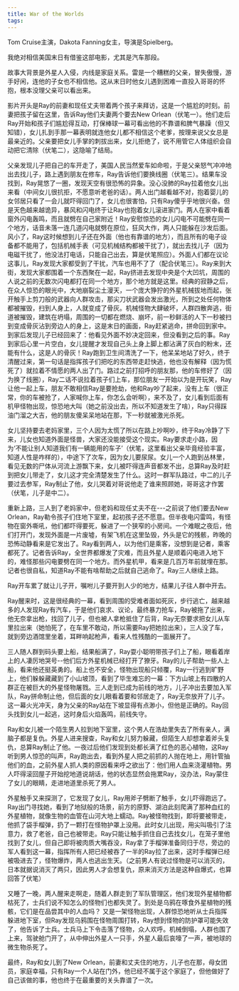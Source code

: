 ```yaml
---
title: War of the Worlds
tags:
---
```


Tom Cruise主演，Dakota Fanning女主，导演是Spielberg。 

 

我绝对相信美国末日有借鉴这部电影，尤其是汽车那段。 

 

故事大背景是外星人入侵，内线是家庭关系。雷是一个糟糕的父亲，冒失傲慢，游手好闲，连他的子女也不相信他。这从末日时他女儿遇到困难一直投入哥哥的怀抱，根本没理父亲可以看出来。 

 

影片开头是Ray的前妻和现任丈夫带着两个孩子来拜访，这是一个尴尬的时刻。前妻把孩子留在这里，告诉Ray他们夫妻两个要去New Orlean（伏笔一）。他们走后Ray开始和孩子们尴尬得互动，打保棒球一幕可看出他的不靠谱和脾气暴躁（但又知错），女儿扎到手那一幕表明就连他女儿都不相信这个老爹，按理来说父女总是最亲近的。父亲要把女儿手掌的刺拔出来，女儿拒绝了，说不用管它人体组织会自动把它清除（伏笔二），这隐喻了结局。 

 

父亲发现儿子把自己的车开走了，美国人民当然爱车如命啦，于是父亲怒气冲冲地出去找儿子，路上遇到朋友在修车，Ray告诉他们要换线圈（伏笔三）。结果车没找到，Ray晃悠了一圈，发现天空有很恐怖的异象。没心没肺的Ray拉着他女儿出来看（中间女儿很抗拒，不愿意听老爸的话）。两人出门越看越不对，抱着婴儿的女邻居只看了一会儿就吓得回门了，女儿也很害怕，只有Ray傻乎乎地很兴奋。但是天色越来越诡异，暴风和闪电终于让Ray也抱着女儿滚进家门。两人在家中看着窗外闪电轰鸣，而且就劈在自己家附近！Ray安慰惊恐的女儿闪电不可能劈在同一个地方，话音未落一连几道闪电就劈在原位，狂风大作，两人只能躲在沙发后面。风小了，Ray这时候想到儿子还在外面（他也有靠谱的地方），而且所有的电子设备都不能用了，包括机械手表（可见机械结构都被干扰了），就出去找儿子（因为电磁干扰了，他没法打电话，只能自己出去，算是伏笔照应）。外面人们都在议论这事儿，Ray发现大家都受到了干扰，汽车也用不了了（配合伏笔三）。Ray来到大街，发现大家都围着一个东西聚在一起，Ray挤进去发现中央是个大凹坑，周围的人说之前的无数次闪电都打在同一个地方，那个地方就是这里。经典的寂静之后，在众人惊恐的眼光中，大地崩裂尘土漫天，一个庞大狰狞的外星机械拔地而起，张开触手上剪刀般的武器向人群攻击，那尖刀状武器会发出激光，所到之处任何物体都被摧毁，扫到人身上，人就变成了骨灰。机械怪物大肆破坏，人群四散奔逃，街道被摧毁，建筑在坍塌，周围的一切都在燃烧、崩坏，前一秒鲜活的人下一秒被扫到变成骨灰沾到旁边人的身上，这是末日的画面，Ray赶紧逃命，拼命回到家中。到家后发现儿子已经回来了：他看见外面不妙决定回来，但没看到之后的事。Ray到家后心里一片空白，女儿提醒才发现自己头上身上脚上都沾满了灰白的粉末，还能有什么，这是人的骨灰！Ray跑到卫生间清洗了一下，他呆呆地站了好久，终于清醒过来，第一句话是指挥孩子们把吃的东西带走赶快逃，他也没有解释（因为慌死了）就拉着不情愿的两人出了门。路过之前打招呼的朋友那，他的车修好了（因为换了线圈），Ray二话不说拉着孩子们上车，那位朋友一开始以为是开玩笑，Ray让他一起上车，朋友不敢相信Ray是要抢劫，他和Ray吵了起来，没有上车（很正常，你的车被抢了，人家喊你上车，你怎么会听啊），来不及了，女儿看到后面有机甲怪物出现，惊恐地大叫（她之前没出去，所以不知道发生了啥），Ray只得踩油门溜之大吉，他的朋友傻呆呆地站在那，下一秒就被激光杀死。 

女儿坚持要去老妈家里，三个人因为太慌了所以在路上吵啊吵，终于Ray冷静了下来，儿女也知道外面是怪兽，大家还没能接受这个现实。Ray要求走小路，因为‘不能让别人知道我们有一辆能用的车子’（伏笔，这里看出父亲毕竟经验丰富，知道人性是咋样的），中途下了次车，因为女儿要尿尿。女儿一个人跑到丛林里，看见无数的尸体从河流上游飘下来，女儿被吓得连声音都发不出，总算Ray及时赶到把女儿带走了，女儿这才完全清楚发生了什么。这时一群军队路过，中二的儿子要过去参军，Ray制止了他，女儿哭着对哥说他走了谁来照顾她，哥哥这才作罢（伏笔，儿子是中二）。 

重新上路，三人到了老妈家中，但老妈和现任丈夫不在---之前说了他们要去New Orlean，Ray勒令孩子们住地下室里，起初孩子还不愿意。但半夜电闪雷鸣，有怪物在窗外嘶吼，他们都吓得要死，躲进了一个狭窄的小房间。一个难眠之夜后，他们打开门，发现外面是一片废墟，有架飞机在这里坠毁，外头是它的残骸，昨晚的恐怖动静看来是它发出了。Ray看到两人，以为他们是乘客，没想到是记者，乘客都死了。记者告诉Ray，全世界都爆发了灾难，而且外星人是顺着闪电进入地下的，难怪那些闪电要劈在同一个地方。而外星机甲，看来是几百万年前就埋在那。记者也很自私，知道Ray不能有啥帮助之后就自己逃命了。Ray三人继续上路。 

 

Ray开车累了就让儿子开，嘱咐儿子要开到人少的地方，结果儿子往人群中开去。 

Ray醒来时，这是很经典的一幕，看到周围的受难者面如死灰，步行逃亡，越来越多的人发现Ray有汽车，于是他们哀求、议论，最终暴力抢车，Ray被拖了出来，他无奈拿出枪，找回了儿子，但也被人拿枪抵住了后背，Ray无奈要求把女儿从车里拉出来（她怕死了，在车里不敢动，所以需要Ray把她拉出来），三人没了车，就到旁边酒馆里坐着，耳畔响起枪声，看来人性残酷的一面展开了。 

三人随人群到码头要上船，结果船满了，Ray耍小聪明带孩子们上了船，眼看着岸上的人凄厉地哭号--他们后方外星机械已经打开了獠牙。Ray的儿子帮助一些人上船，看来他还挺英勇的。船上也不安全，怪物出现船只倾覆，Ray一行逃到旷野上，他们躲躲藏藏到了小山坡顶，看到了毕生难忘的一幕：下方山坡上有四散的人群正在被巨大的外星怪物屠戮。三人走到已成为前线的地方，儿子冲出去要加入军队，Ray拼命制止他，但后面的女儿眼看着要和邻居走了，Ray无奈放开了儿子。这一幕火光冲天，身为父亲的Ray站在下坡显得有点渺小，但他是正确的。Ray回头找到女儿一起逃，这时身后火焰轰鸣，前线失守。 

Ray和女儿被一个陌生男人拉到地下室里，这个男人在浩劫里失去了所有亲人，满脑子都是复仇。外星人进来搜查，Ray和女儿努力躲藏，但陌生人却想拿着斧头复仇，总算Ray制止了他。一夜过后他们发现到处都长满了红色的恶心植物，这Ray听到男人惊恐的叫声，Ray跑出去，看到外星人把之前抓的人抛在地上，用针管抽他们的血，之前外星人抓人类的原因看来呼之欲出了：他们用人血来浇灌植物。男人吓得滚回屋子开始挖地道说胡话，他的状态显然会拖累Ray，没办法，Ray蒙住了女儿的眼睛，走进地道里杀死了男人。 

外星触手又来探测了，它发现了女儿，Ray用斧子劈断了触手，女儿吓得跑远了。Ray出门寻找她，看到了地狱般的场景，前方的原野、湖泊此刻爬满了那种血红的外星植物，就像生物的血管在山河大地上蠕动。Ray被怪物找到，即将要被带走，他抓了袋手榴弹，扔了一颗打在怪物护罩上没用。此时女儿出现，用尖叫吸引了注意力，救了老爸，自己也被带走。Ray只能让触手抓住自己去找女儿，在笼子里他找到了女儿，但自己即将被肉质大嘴吞没，Ray拿了手榴弹准备同归于尽，旁边的军人看到这一幕，指挥所有人把已经被吞了一半的Ray拉了出来，这时手榴弹已经被吸进去了，怪物爆炸，两人也逃出生天。（之前男人有说过怪物是可以消灭的，日本就据说消灭了两只，因此男人才会想复仇，原来消灭方法是这种自爆式，也算回答了伏笔） 

又睡了一晚，两人醒来走啊走，随着人群走到了军队管理区，他们发现外星植物都枯死了，士兵们说不知怎么的怪物们也都失灵了。到处是乌鸦在啄食外星植物的残骸，它们是在品尝其中的人血吗？ 又是一架怪物出现，人群惊恐地听从士兵指挥躲进地下室，但Ray发现乌鸦围在怪物周围打转，Ray想到怪物的防护罩可能失效了，他告诉了士兵。士兵马上下令击落了怪物，众人欢呼。机械倒塌，人群也围了上来，驾驶舱门开了，从中伸出外星人一只手，外星人最后哀嚎了一声，被地球的微生物杀死了。 

最终，Ray和女儿到了New Orlean，前妻和丈夫住的地方，儿子也在那，母女团员，家庭幸福，只有Ray一个人站在门外，他已经不属于这个家庭了，但他做好了自己该做的事，他也终于在最重要的关头靠谱了一次。 
